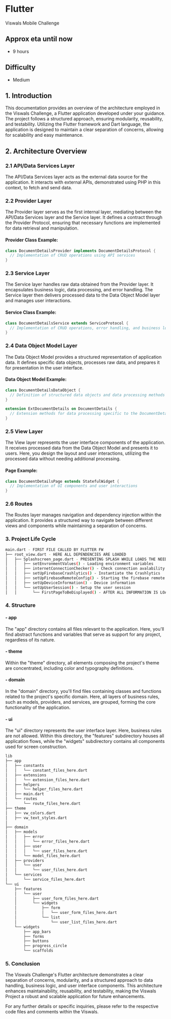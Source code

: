 # Flutter
Viswals Mobile Challenge

## Approx eta until now
- 9 hours 

## Difficulty 
- Medium 

## 1. Introduction

This documentation provides an overview of the architecture employed in the Viswals Challenge, a Flutter application developed under your guidance. The project follows a structured approach, ensuring modularity, reusability, and testability. Utilizing the Flutter framework and Dart language, the application is designed to maintain a clear separation of concerns, allowing for scalability and easy maintenance.

## 2. Architecture Overview

### 2.1 API/Data Services Layer

The API/Data Services layer acts as the external data source for the application. It interacts with external APIs, demonstrated using PHP in this context, to fetch and send data.

### 2.2 Provider Layer

The Provider layer serves as the first internal layer, mediating between the API/Data Services layer and the Service layer. It defines a contract through the Provider Protocol, ensuring that necessary functions are implemented for data retrieval and manipulation.

#### Provider Class Example:
```dart
class DocumentDetailsProvider implements DocumentDetailsProtocol {
  // Implementation of CRUD operations using API services
}
```

### 2.3 Service Layer

The Service layer handles raw data obtained from the Provider layer. It encapsulates business logic, data processing, and error handling. The Service layer then delivers processed data to the Data Object Model layer and manages user interactions.

#### Service Class Example:
```dart
class DocumentDetailsService extends ServiceProtocol {
  // Implementation of CRUD operations, error handling, and business logic
}
```

### 2.4 Data Object Model Layer
The Data Object Model provides a structured representation of application data. It defines specific data objects, processes raw data, and prepares it for presentation in the user interface.

#### Data Object Model Example:
```dart
class DocumentDetailsDataObject {
  // Definition of structured data objects and data processing methods
}

extension ExtDocumentDetails on DocumentDetails {
  // Extension methods for data processing specific to the DocumentDetails model
}
```

### 2.5 View Layer
The View layer represents the user interface components of the application. It receives processed data from the Data Object Model and presents it to users. Here, you design the layout and user interactions, utilizing the processed data without needing additional processing.

#### Page Example:
```dart
class DocumentDetailsPage extends StatefulWidget {
  // Implementation of UI components and user interactions
}
```

### 2.6 Routes
The Routes layer manages navigation and dependency injection within the application. It provides a structured way to navigate between different views and components while maintaining a separation of concerns.

### 3. Project Life Cycle
```bash
main.dart - FIRST FILE CALLED BY FLUTTER FW
├── root_view.dart - HERE ALL DEPENDENCIES ARE LOADED
│   ├── Splashscreen_page.dart - PRESENTING SPLASH WHILE LOADS THE NEEDED INFORMATION
│   │   ├── setEnvronmentValues() - Loading environment variables
│   │   ├── internetConnectionChecker() - Check connection avalability
│   │   ├── setUpFirebaseCrashlytics() - Instantiate the Crashlytics
│   │   ├── setUpFirebaseRemoteConfig() - Starting the firebase remote config
│   │   ├── setUpDeviceInformation() - Device information
│   │   └── setUpUserSession() - Setup the user session
│   │       └── FirstPageToBeDisplayed() - AFTER ALL INFORMATION IS LOADED, THEN, SHOW THE FIRST PAGE RESPONDER

```

### 4. Structure

#### - app
The "app" directory contains all files relevant to the application. Here, you'll find abstract functions and variables that serve as support for any project, regardless of its nature.

#### - theme
Within the "theme" directory, all elements composing the project's theme are concentrated, including color and typography definitions.

#### - domain
In the "domain" directory, you'll find files containing classes and functions related to the project's specific domain. Here, all layers of business rules, such as models, providers, and services, are grouped, forming the core functionality of the application.

#### - ui
The "ui" directory represents the user interface layer. Here, business rules are not allowed. Within this directory, the "features" subdirectory houses all application flows, while the "widgets" subdirectory contains all components used for screen construction.

```bash
lib
├── app
│   ├── constants
│   │   └── constant_files_here.dart
│   ├── extensions
│   │   └── extension_files_here.dart
│   ├── helpers
│   │   └── helper_files_here.dart
│   ├── main.dart
│   └── routes
│       └── route_files_here.dart
├── theme
│   ├── vw_colors.dart
│   ├── vw_text_styles.dart
│
├── domain
│   ├── models
│   │   ├── error
│   │   │   └── error_files_here.dart
│   │   ├── user
│   │   │   └── user_files_here.dart
│   │   └── model_files_here.dart
│   ├── providers
│   │   └── user
│   │       └── user_files_here.dart
│   └── services
│       └── service_files_here.dart
└── ui
    ├── features
    │   └── user
    │       ├── user_form_files_here.dart
    │       └── widgets
    │           ├── form
    │           │   └── user_form_files_here.dart
    │           └── list
    │               └── user_list_files_here.dart
    └── widgets
        ├── app_bars
        ├── forms
        ├── buttons
        ├── progress_circle
        └── scaffolds
```

### 5. Conclusion
The Viswals Challenge's Flutter architecture demonstrates a clear separation of concerns, modularity, and a structured approach to data handling, business logic, and user interface components. This architecture enhances maintainability, reusability, and testability, making the Viswals Project a robust and scalable application for future enhancements.

For any further details or specific inquiries, please refer to the respective code files and comments within the Viswals.

